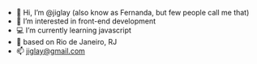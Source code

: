 - 👋 Hi, I’m @jiglay (also know as Fernanda, but few people call me that)
- 👀 I’m interested in front-end development
- 💻 I’m currently learning javascript
- 📍 based on Rio de Janeiro, RJ
- 📫 jiglay@gmail.com

<!---
jiglay/jiglay is a ✨ special ✨ repository because its `README.md` (this file) appears on your GitHub profile.
You can click the Preview link to take a look at your changes.
--->
